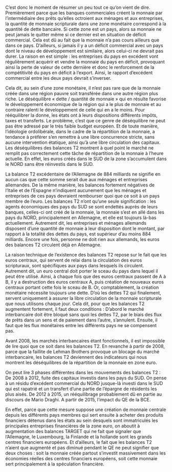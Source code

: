 C’est donc le moment de résumer un peu tout ce qu’on vient de dire. Premièrement parce que les banques commerciales créent la monnaie par l’intermédiaire des prêts qu’elles octroient aux ménages et aux entreprises, la quantité de monnaie scripturale dans une zone monétaire correspond à la quantité de dette bancaire. Si cette zone est un pays, alors sa monnaie ne peut jamais le quitter même si ce dernier est en situation de déficit commercial. Cela est dû au fait que la monnaie n’a pas cours ailleurs que dans ce pays. D’ailleurs, si jamais il y a un déficit commercial avec un pays dont le niveau de développement est similaire, alors celui-ci ne devrait pas durer. La raison en est simple : les entreprises du pays en excédent vont régulièrement acquérir et vendre la monnaie du pays en déficit, provoquant ainsi la perte de valeur de cette dernière et donc le renforcement de la compétitivité du pays en déficit à l’export. Ainsi, le rapport d’excédent commercial entre les deux pays devrait s’inverser.

Cela dit, au sein d’une zone monétaire, il n’est pas rare que de la monnaie créée dans une région pauvre soit transférée dans une autre région plus riche. Le déséquilibre « dette / quantité de monnaie » qui en résulte favorise le développement économique de la région qui a le plus de monnaie et au contraire ralenti le développement de celle qui en a le moins. Pour rééquilibrer la donne, les états ont à leurs dispositions différents impôts, taxes et transferts. Le problème, c’est que ce genre de déséquilibre ne peut pas être adressé par le très faible budget européen. Et de toute manière, l’idéologie ordolibérale, dans le cadre de la répartition de la monnaie, a tendance à préférer s’en remettre à une libre concurrence stricte, sans aucune intervention étatique, ainsi qu’à une libre circulation des capitaux. Les déséquilibres des balances T2 montrent à quel point le marché ne remplit pas correctement cette tâche de répartition de la monnaie à l’heure actuelle. En effet, les euros créés dans le SUD de la zone s’accumulent dans le NORD sans être réinvestis dans le SUD.

La balance T2 excédentaire de l’Allemagne de 884 milliards ne signifie en aucun cas que cette somme serait due aux ménages et entreprises allemandes. De la même manière, les balances fortement négatives de l’Italie et de l’Espagne n’indiquent aucunement que les ménages et entreprises de ces pays devraient rembourser quoi que ce soit à un pays membre de l’euro. Les balances T2 n’ont qu’une seule signification : les agents économiques des pays du SUD se sont endettés auprès de leurs banques, celles-ci ont créé de la monnaie, la monnaie s’est en allé dans les pays du NORD, principalement en Allemagne, et elle est toujours là-bas actuellement. Autrement dit, les entreprises et ménages allemands disposent d’une quantité de monnaie à leur disposition dont le montant, par rapport à la totalité des dettes du pays, est supérieur d’au moins 884 milliards. Encore une fois, personne ne doit rien aux allemands, les euros des balances T2 circulent déjà en Allemagne.

La raison technique de l’existence des balances T2 repose sur le fait que les euros centraux, qui servent de relai dans la circulation des euros scripturaux, sont spécifiques aux pays dans lesquels ils circulent. Autrement dit, un euro central doit porter le sceau du pays dans lequel il peut être utilisé. Ainsi, à chaque fois que des euros centraux passent de A à B, il y a destruction des euros centraux A, puis création de nouveaux euros centraux portant cette fois le sceau de B. Or, comptablement, la création monétaire nécessite toujours une dette. D’où les dettes T2 qui finalement, servent uniquement à assurer la libre circulation de la monnaie scripturale que nous utilisons chaque jour.
Cela dit, pour que les balances T2 augmentent fortement, il faut deux conditions :
D’abord le marché interbancaire doit être bloqué sans quoi les dettes T2, par le biais des flux de prêts dans un sens et de paiement dans l’autre, s’annulent. Ensuite, il faut que les flux monétaires entre les différents pays ne se compensent pas.

Avant 2008, les marchés interbancaires étant fonctionnels, il est impossible de lire quoi que ce soit dans les balances T2. En revanche à partir de 2008, parce que la faillite de Lehman Brothers provoque un blocage du marché interbancaire, les balances T2 deviennent des indicateurs qui nous montrent les déséquilibres de la répartition de la monnaie en zone euro.

On peut lire 3 phases différentes dans les mouvements des balances T2 :
De 2008 à 2012, fuite des capitaux investis dans les pays du SUD. On pense à un résidu d’excédent commercial du NORD jusque-là investi dans le SUD qui est rapatrié et un transfert d’une partie de l’épargne de résidents les plus aisés. De 2012 à 2015, un rééquilibrage probablement dû en partie au discours de Mario Draghi. A partir de 2015, l’impact du QE de la BCE. 

En effet, parce que cette mesure suppose une création de monnaie centrale depuis les différents pays membres qui sert ensuite à acheter des produits financiers détenus dans les états au sein desquels sont immatriculés les principales entreprises financières de la zone euro, on aboutit à augmentation des balances TARGET qui ne fait que signaler que l’Allemagne, le Luxembourg, la Finlande et la hollande sont les grands centres financiers européens.
Et d’ailleurs, le fait que les balances T2 n’aient que augmenté et pas diminué pendant le QE ne peut signifier que deux choses : soit la monnaie créée partout s’investit massivement dans les économies réelles des centres financiers européens, soit cette monnaie sert principalement à la spéculation financière.
